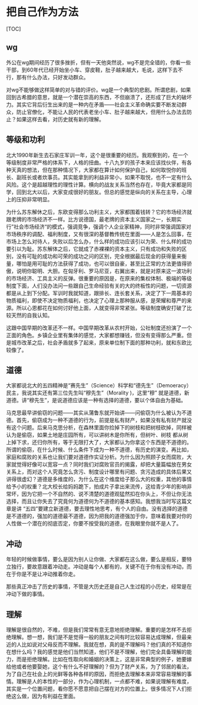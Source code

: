 # 把自己作为方法

[TOC]

## wg

外公在wg期间经历了很多挫折，但有一天他突然说，wg不是完全错的，你看一些干部，到60年代已经开始坐小车、穿皮鞋，肚子越来越大，毛说，这样下去不行，那有什么办法，只好发动群众。

对wg不能够做这样简单的对与错的评价。wg是一个典型的悲剧。所谓悲剧，如果回到古希腊的意思，就是一个潜在崇高的东西，不但崩溃了，还形成了巨大的破坏力。其实它背后衍生出来的是一种内在矛盾——社会主义革命确实要不断发动群众，防止官僚化，不能让人民的代表老坐小车、肚子越来越大，但用什么办法去防止？如果这样去看，对历史就有新的理解。

## 等级和功利

北大1990年新生去石家庄军训一年，这个是很重要的经历。我观察到的，在一个等级制度非常严格的体系下，人格的扭曲。十八九岁的孩子本来应该找伙伴，有各种天真的想法，但在那种情况下，大家都在算计如何保护自己，如何取悦你的班长、副班长或者炊事员。其实能拿到的利益非常小，如果不取悦，也不一定有什么风险。这个是超越理性的理性计算。横向的战友关系当然也存在，毕竟大家都是同学，回到北大以后，大家变成很好的朋友。但总的感觉是纵向的关系在主导，心理上的压抑非常明显。

为什么苏东解休之后，东欧变得那么功利主义，大家都围着钱转？它的市场经济就跟老牌的市场经济不一样。比方说德国，最老牌的资本主义国家之一，长期实行”社会市场经济“的模式，强调竞争，强调个人企业家精神，同时非常强调国家对市场秩序的调配、福利制度，又有很深的基督教传统在里面——人是怎么回事，在市场上怎么对待人，失败以后怎么办，什么样的成功应该引以为荣、什么样的成功要引以为耻。苏东解体之后，它就成了赤裸裸的资本主义，只有成功和失败的区别，没有可耻的成功和可荣的成功之问的区别，完全根据最后现金的获得量来衡量，哪怕是用可耻的方法获得了成功，也可以很自豪，甚至比正常的方法更值得骄傲，说明你聪明、大胆。在匈牙利、罗马尼亚，右翼出来，就是对原来这一波功利的市场经济、工具主义的反弹。很重要的原因是，在原来的集权体制、极端的等级制度下面，人们没办法问一些跟自己生命经验有关的大的终板性的问题，一切资源都是从上到下分配。军训时我就知道，跟排长、连长套关系，决定了下一周基本的物质福利，即使不决定物质福利，也决定了心理上那种服从感，是荣耀和尊严的来源。所以心恩都花在如何讨好他上面，人就变得非常紧张。等级制度确安打破了比较天然的自我认知。

这跟中国早期的改革还不一样。中国早期改革从农村开始，公社制度还扮演了一个正面的角色。乡镇企业里有集体的感觉，大家都想赚钱，但没有变得那么严重。但是城市改革之后，社会矛盾就多了起来，原来单位制下面的那种功利，就和东欧比较像了。

## 道德

大家都说北大的五四精神是“赛先生”（Science）科学和“德先生”（Demoeracy）民主，我说其实还有第三位先生叫“穆先生”（Morality )，这里“穆” 就是道德，新道德。讲“穆先生”，是说道德应该是一种有选择的道德，要以个体自由为基础。

马克思最早讲偷窃的问题——其实从蒲鲁东就开始讲——问偷窃为什么被认为不道德。首先，偷窃成为一种不道德的行为，前提是私有财产，如果没有私有财产就没有这个问题。后来马克思分析，在森林里面你捡掉下的树枝和把树枝砍掉，同样被认为是偷窃，如果土地是庄园所有，可以讲树木是你所有，但树叶、树枝 都从树上掉下求，还归你所有，等于无限打大了，大家都认为你拿这个东西是不道德的。所谓的偷窃，在什么时候、什么条件下成为一种不道德，有历史的演变。再比如，家庭和腐败的关系也让我们要对道德作实证分析。为什么因为照顾子女而腐败，大家就觉得好像可以宽容一点？同时我们对腐败官员的揭露，却把大量篇幅放在男女关系上，而对这个人究竟怎么贪污、制度设计哪里有问题、贪污造成的具体后果又讲得很虚幻？道德是多维度的，为什么在这个维度给子那么大的权重，其他的事情给予小的权重？北大校长给妈妈跪下，拍成片子拿出来流传，这给青少年的影响非常坏，因为它把一个不自然的、说不清楚的道德观猛然扣在你头上，不但让你无法选择，而且让你失去了究竟何为道德何为不道德的基本感知。我想我当时写这篇文章是讲 “五四”要建立新道德，要去理性地思考，有个人的自由。没有选择的道德是不道德的，强加的道德最不道德，因为把我的道德强加于你，意味着我要对你的人性做一个潜在的彻底否定，你要不按受我的道德，在我眼里你就不是人了。

## 冲动

年轻的时候做事情，要么是因为别人让你做、大家都在这么做，要么是相反，要特立独行，要故意跟着冲动走。冲动是每个人都有的，关键不在于你有没有冲动，而在于你是不是让冲动推着你走。

那些真正冲击了历史的事情，不管是大历史还是自己人生过程的小历史，经常是在冲动下做的事情。

## 理解

理解是很自然的，不难，但是我们常常有意无意地拒绝理解。重要的是怎样不去拒绝理解。想一想，我们是不是觉得一般的朋友之间有时比较容易达成理解，但最亲近的人比如说对父母反而不理解。我就在想，真的是不理解吗？他们真的不知道你在想什么吗？我的感觉是他们当然知道，他们不是不理解，他们完全具备理解的能力，而是拒绝理解。比如在性取向和婚姻的决策上，这是非常典型的例子，她要嫁给他或者他要娶她，这个有什么不好理解的？但为了财产关系，为了邻居的看法，为了自己在社会上的光鲜等各种各样的原因，而拒绝去理解本来非常容易理解的事情。理解是人的本性的一部分，作为心理机制，一点都不难，如果说理解有难度，其实是一个位置问题，看你愿不愿意把自己摆在对方的位置上。很多情况下人们拒绝这么做，因为有利益在里面。

